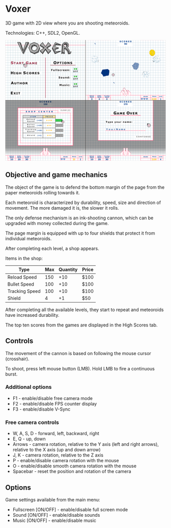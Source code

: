 # Voxer

3D game with 2D view where you are shooting meteoroids.

Technologies: C++, SDL2, OpenGL.

![](voxer.png)

## Objective and game mechanics

The object of the game is to defend the bottom margin of the page from the paper meteoroids rolling towards it.

Each meteoroid is characterized by durability, speed, size and direction of movement. The more damaged it is, the slower it rolls.

The only defense mechanism is an ink-shooting cannon, which can be upgraded with money collected during the game.

The page margin is equipped with up to four shields that protect it from individual meteoroids.

After completing each level, a shop appears.

Items in the shop:

| Type           | Max | Quantity | Price |
| -------------- | --- | -------- | ----- |
| Reload Speed   | 150 | +10      | $100  |
| Bullet Speed   | 100 | +10      | $100  |
| Tracking Speed | 100 | +10      | $100  |
| Shield         | 4   | +1       | $50   |

After completing all the available levels, they start to repeat and meteoroids have increased durability.

The top ten scores from the games are displayed in the High Scores tab.

## Controls

The movement of the cannon is based on following the mouse cursor (crosshair).

To shoot, press left mouse button (LMB). Hold LMB to fire a continuous burst.

### Additional options

- F1 - enable/disable free camera mode
- F2 - enable/disable FPS counter display
- F3 - enable/disable V-Sync

### Free camera controls

- W, A, S, D - forward, left, backward, right
- E, Q - up, down
- Arrows - camera rotation, relative to the Y axis (left and right arrows), relative to the X axis (up and down arrow)
- J, K - camera rotation, relative to the Z axis
- P - enable/disable camera rotation with the mouse
- O - enable/disable smooth camera rotation with the mouse
- Spacebar - reset the position and rotation of the camera

## Options

Game settings available from the main menu:

- Fullscreen [ON/OFF] - enable/disable full screen mode
- Sound [ON/OFF] - enable/disable sounds
- Music [ON/OFF] - enable/disable music
